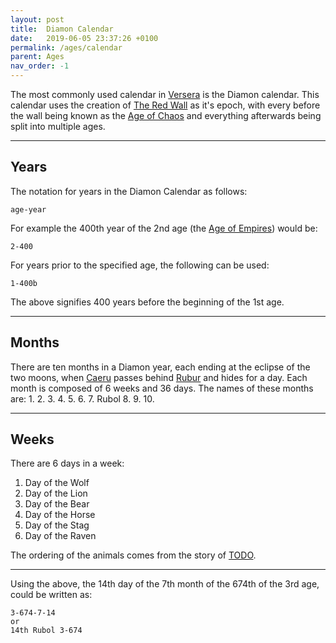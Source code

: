 ```yaml
---
layout: post
title:  Diamon Calendar
date:   2019-06-05 23:37:26 +0100
permalink: /ages/calendar
parent: Ages
nav_order: -1
---
```


The most commonly used calendar in [Versera](/404) is the Diamon calendar. This calendar uses the creation of [The Red Wall](/relics/redwall) as it's epoch, with every before the wall being known as the [Age of Chaos](/ages/chaos) and everything afterwards being split into multiple ages.

---

Years
---
The notation for years in the Diamon Calendar as follows:

```
age-year
```

For example the 400th year of the 2nd age (the [Age of Empires](/ages/empires)) would be:

```
2-400
```

For years prior to the specified age, the following can be used:
```
1-400b
```
The above signifies 400 years before the beginning of the 1st age.

---

Months
---
There are ten months in a Diamon year, each ending at the eclipse of the two moons, when [Caeru](/404) passes behind [Rubur](/404) and hides for a day. Each month is composed of 6 weeks and 36 days. The names of these months are:
1.
2.
3.
4.
5.
6.
7. Rubol
8.
9.
10.

---

Weeks
---
There are 6 days in a week:
1. Day of the Wolf
2. Day of the Lion
3. Day of the Bear
4. Day of the Horse
5. Day of the Stag
6. Day of the Raven

The ordering of the animals comes from the story of [TODO](/404).

---
Using the above, the 14th day of the 7th month of the 674th of the 3rd age, could be written as:
```
3-674-7-14
or
14th Rubol 3-674
```
